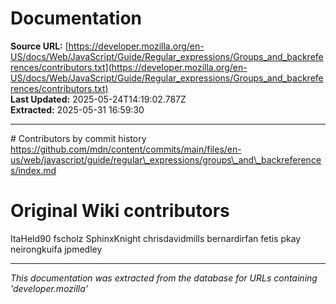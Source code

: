 # Documentation

**Source URL:** [https://developer.mozilla.org/en-US/docs/Web/JavaScript/Guide/Regular_expressions/Groups_and_backreferences/contributors.txt](https://developer.mozilla.org/en-US/docs/Web/JavaScript/Guide/Regular_expressions/Groups_and_backreferences/contributors.txt)  
**Last Updated:** 2025-05-24T14:19:02.787Z  
**Extracted:** 2025-05-31 16:59:30

---

\# Contributors by commit history
https://github.com/mdn/content/commits/main/files/en-us/web/javascript/guide/regular\_expressions/groups\_and\_backreferences/index.md

# Original Wiki contributors
ItaHeld90
fscholz
SphinxKnight
chrisdavidmills
bernardirfan
fetis
pkay
neirongkuifa
jpmedley

---

*This documentation was extracted from the database for URLs containing 'developer.mozilla'*

